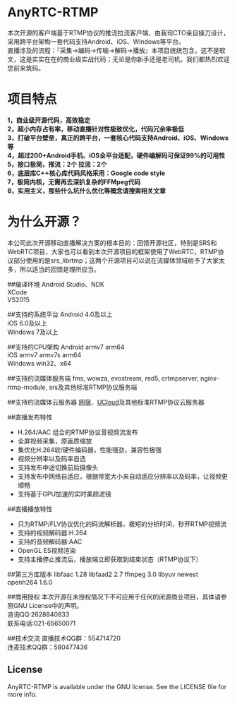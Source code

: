 # AnyRTC-RTMP

本次开源的客户端基于RTMP协议的推流拉流客户端，由我司CTO亲自操刀设计，采用跨平台架构一套代码支持Android、iOS、Windows等平台。</br>
直播涉及的流程：『采集->编码->传输->解码->播放』本项目统统包含，这不是软文，这是实实在在的商业级实战代码；无论是你新手还是老司机，我们都热烈欢迎您前来筑码。

# 项目特点
**1，商业级开源代码，高效稳定**</br>
**2，超小内存占有率，移动直播针对性极致优化，代码冗余率极低**</br>
**3，打破平台壁垒，真正的跨平台，一套核心代码支持Android、iOS、Windows等**</br>
**4，超过200+Android手机、iOS全平台适配，硬件编解码可保证99%的可用性**</br>
**5，接口极简，推流：2个   拉流：2个**</br>
**6，底层库C++核心库代码风格采用：Google code style**</br>
**7，极简内核，无需再去深扒复杂的FFMpeg代码**</br>
**8，实用主义，那些什么坑什么优化等概念请搜索相关文章**</br>

# 为什么开源？
本公司此次开源移动直播解决方案的根本目的：回馈开源社区，特别是SRS和WebRTC项目，大家也可以看到本次开源项目的框架使用了WebRTC，RTMP协议部分使用的是srs_librtmp；这两个开源项目可以说在流媒体领域给予了大家太多，所以适当的回馈是理所应当。

##编译环境
Android Studio、NDK</br>
XCode</br>
VS2015</br>

##支持的系统平台
Android 4.0及以上</br>
iOS 6.0及以上</br>
Windows 7及以上</br>

##支持的CPU架构
Android armv7 arm64</br>
iOS armv7 armv7s arm64</br>
Windows win32、x64</br>

##支持的流媒体服务端
fms, wowza, evostream, red5, crtmpserver, nginx-rtmp-module, srs及其他标准RTMP协议服务端

##支持的流媒体云服务器
[网宿](http://www.wangsucloud.com/)、[UCloud](https://www.ucloud.cn/)及其他标准RTMP协议云服务器

##直播发布特性
* H.264/AAC 组合的RTMP协议音视频流发布
* 全屏视频采集，原画质缩放
* 集优化H.264软/硬件编码器，性能强劲，兼容性极强
* 视频分辨率以及码率自选
* 支持发布中途切换前后摄像头
* 支持发布中网络自适应，根据带宽大小来自动适应分辨率以及码率，让视频更顺畅
* 支持基于GPU加速的实时美颜滤镜

##直播播放特性
* 只为RTMP/FLV协议优化的码流解析器，极短的分析时间，秒开RTMP视频流
* 支持的视频解码器:H.264
* 支持的音频解码器:AAC
* OpenGL ES视频渲染
* 支持主播停止推流后，播放端立即获取到结束状态（RTMP协议下）

##第三方库版本
libfaac		1.28
libfaad2	2.7
ffmpeg		3.0
libyuv		newest
openh264	1.6.0

##商用授权
本次开源在未授权情况下不可应用于任何的闭源商业项目，具体请参照GNU License中的声明。</br>
咨询QQ:2628840833 </br>
联系电话:021-65650071</br>

##技术交流
直播技术QQ群：554714720</br>
连麦技术QQ群：580477436</br>

## License
AnyRTC-RTMP is available under the GNU license. See the LICENSE file for more info.

